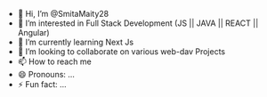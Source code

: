 - 👋 Hi, I’m @SmitaMaity28
- 👀 I’m interested in Full Stack Development (JS || JAVA || REACT || Angular)
- 🌱 I’m currently learning Next Js
- 💞️ I’m looking to collaborate on various web-dav Projects
- 📫 How to reach me 
- 😄 Pronouns: ...
- ⚡ Fun fact: ...

<!---
SmitaMaity28/SmitaMaity28 is a ✨ special ✨ repository because its `README.md` (this file) appears on your GitHub profile.
You can click the Preview link to take a look at your changes.
--->
